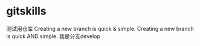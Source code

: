 # gitskills
测试用仓库
Creating a new branch is quick & simple.
Creating a new branch is quick AND simple.
我是分支develop

